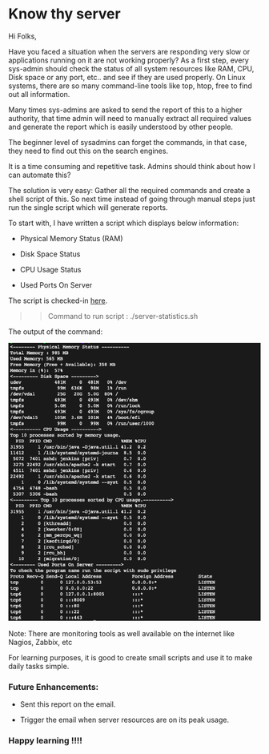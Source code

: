 # Know thy server 

Hi Folks,

Have you faced a situation when the servers are responding very slow or applications running 
on it are not working properly? As a first step, every sys-admin should check the status of 
all system resources like RAM, CPU, Disk space or any port, etc.. and see if they are used 
properly. On Linux systems, there are so many command-line tools like top, htop, free to find 
out all information. 

Many times sys-admins are asked to send the report of this to a higher authority, that time 
admin will need to manually extract all required values and generate the report which is easily understood by other people.

The beginner level of sysadmins can forget the commands, in that case, they need to find out 
this on the search engines.

It is a time consuming and repetitive task. Admins should think about how I can automate this? 

The solution is very easy: Gather all the required commands and create a shell script of this. 
So next time instead of going through manual steps just run the single script which will generate reports.

To start with, I have written a script which displays below information:

+ Physical Memory Status (RAM)

+ Disk Space Status

+ CPU Usage Status

+ Used Ports On Server

The script is checked-in [here](https://github.com/Krishwaidande/Shell-Scripting/blob/master/server-statistics.sh).

>> Command to run script : ./server-statistics.sh

The output of the command:

![Server-Statistics](server-statistics.png)

Note: There are monitoring tools as well available on the internet like Nagios, Zabbix, etc 

For learning purposes, it is good to create small scripts and use it to make daily tasks simple.

### Future Enhancements:

- Sent this report on the email.

- Trigger the email when server resources are on its peak usage.

### Happy learning !!!!
